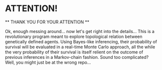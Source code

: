 # ATTENTION!

** THANK YOU FOR YOUR ATTENTION **

Ok, enough messing around... now let's get right into the details... This is a revolutionary program meant to explore topological relation between genetically defined agents. Using Bayes-like inferencing, their probability of survival will be evaluated in a real-time Monte Carlo approach, all the while the very probability of their survival is itself relient on the outcome of previous inferences in a Markov-chain fashion. Sound too complicated? Well, you might just be at the wrong repo...
